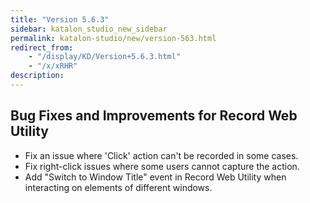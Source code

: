 ```yaml
---
title: "Version 5.6.3"
sidebar: katalon_studio_new_sidebar
permalink: katalon-studio/new/version-563.html
redirect_from:
    - "/display/KD/Version+5.6.3.html"
    - "/x/xRHR"
description:
---
```

Bug Fixes and Improvements for Record Web Utility
-------------------------------------------------

*   Fix an issue where 'Click' action can't be recorded in some cases.
*   Fix right-click issues where some users cannot capture the action.
*   Add "Switch to Window Title" event in Record Web Utility when interacting on elements of different windows.